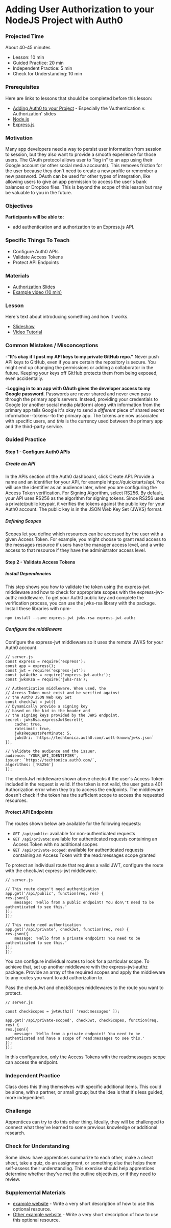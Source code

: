 # Adding User Authorization to your NodeJS Project with Auth0 

### Projected Time

About 40-45 minutes
- Lesson: 10 min
- Guided Practice: 20 min
- Independent Practice: 5 min
- Check for Understanding: 10 min

### Prerequisites

Here are links to lessons that should be completed before this lesson:

- [Adding Auth0 to your Project](/oauth/o-auth.md) - Especially the 'Authentication v. Authorization' slides
- [Node.js](/node-js/node-js.md)
- [Express.js](/express-js/express.md)
### Motivation

Many app developers need a way to persist user information from session to session, but they also want to provide a smooth experience for those users. The OAuth protocol allows user to "log in" to an app using their Google account (or other social media accounts). This removes friction for the user because they don't need to create a new profile or remember a new password. OAuth can be used for other types of integration, like allowing users to give an app permission to access the user's bank balances or Dropbox files. This is beyond the scope of this lesson but may be valuable to you in the future.

### Objectives

**Participants will be able to:**

- add authentication and authorization to an Express.js API.

### Specific Things To Teach

- Configure Auth0 APIs
- Validate Access Tokens
- Protect API Endpoints

### Materials

- [Authorization Slides](https://docs.google.com/presentation/d/1p7fa20o7lRyvXuXhsFz8MfHktY5MaqSPSrLdNjocNcE/edit?usp=sharing)
- [Example video (10 min)](https://example.com)

### Lesson

Here's text about introducing something and how it works.

- [Slideshow](google.com)
- [Video Tutorial]()


### Common Mistakes / Misconceptions

-**"It's okay if I post my API keys to my private GitHub repo."** 
Never push API keys to GitHub, even if you are certain the repository is secure. You might end up changing the permissions or adding a collaborator in the future. Keeping your keys off GitHub protects them from being exposed, even accidentally.

-**Logging in to an app with OAuth gives the developer access to my Google password**. 
Passwords are never shared and never even pass through the primary app's servers. Instead, providing your credentials to Google (or another social media platform) along with information from the primary app tells Google it's okay to send a *different* piece of shared secret information--tokens--to the primary app. The tokens are now associated with specific users, and *this* is the currency used between the primary app and the third-party service.


### Guided Practice

#### Step 1 - Configure Auth0 APIs

##### Create an API
In the APIs section of the Auth0 dashboard, click Create API. Provide a name and an identifier for your API, for example https://quickstarts/api. You will use the identifier as an audience later, when you are configuring the Access Token verification. For Signing Algorithm, select RS256.
By default, your API uses RS256 as the algorithm for signing tokens. Since RS256 uses a private/public keypair, it verifies the tokens against the public key for your Auth0 account. The public key is in the JSON Web Key Set (JWKS) format.

##### Defining Scopes
Scopes let you define which resources can be accessed by the user with a given Access Token. For example, you might choose to grant read access to the messages resource if users have the manager access level, and a write access to that resource if they have the administrator access level.

#### Step 2 - Validate Access Tokens

##### Install Dependencies
This step shows you how to validate the token using the express-jwt middleware and how to check for appropriate scopes with the express-jwt-authz middleware.
To get your Auth0 public key and complete the verification process, you can use the jwks-rsa library with the package.
Install these libraries with npm-

	npm install --save express-jwt jwks-rsa express-jwt-authz 

##### Configure the middleware
Configure the express-jwt middleware so it uses the remote JWKS for your Auth0 account.

	// server.js
	const express = require('express');
	const app = express();
	const jwt = require('express-jwt');
	const jwtAuthz = require('express-jwt-authz');
	const jwksRsa = require('jwks-rsa');

	// Authentication middleware. When used, the
	// Access Token must exist and be verified against
	// the Auth0 JSON Web Key Set
	const checkJwt = jwt({
	// Dynamically provide a signing key
	// based on the kid in the header and 
	// the signing keys provided by the JWKS endpoint.
	secret: jwksRsa.expressJwtSecret({
		cache: true,
		rateLimit: true,
		jwksRequestsPerMinute: 5,
		jwksUri: `https://techtonica.auth0.com/.well-known/jwks.json`
	}),

	// Validate the audience and the issuer.
	audience: 'YOUR_API_IDENTIFIER',
	issuer: `https://techtonica.auth0.com/`,
	algorithms: ['RS256']
	});

The checkJwt middleware shown above checks if the user's Access Token included in the request is valid. If the token is not valid, the user gets a 401 Authorization error when they try to access the endpoints. The middleware doesn't check if the token has the sufficient scope to access the requested resources.

#### Protect API Endpoints

The routes shown below are available for the following requests:
* ``GET /api/public``: available for non-authenticated requests
* ``GET /api/private``: available for authenticated requests containing an Access Token with no additional scopes
* ``GET /api/private-scoped``: available for authenticated requests containing an Access Token with the read:messages scope granted

To protect an individual route that requires a valid JWT, configure the route with the checkJwt express-jwt middleware.

	// server.js

	// This route doesn't need authentication
	app.get('/api/public', function(req, res) {
	res.json({
		message: 'Hello from a public endpoint! You don\'t need to be authenticated to see this.'
	});
	});

	// This route need authentication
	app.get('/api/private', checkJwt, function(req, res) {
	res.json({
		message: 'Hello from a private endpoint! You need to be authenticated to see this.'
	});
	});

You can configure individual routes to look for a particular scope. To achieve that, set up another middleware with the express-jwt-authz package. Provide an array of the required scopes and apply the middleware to any routes you want to add authorization to.

Pass the checkJwt and checkScopes middlewares to the route you want to protect.

	// server.js

	const checkScopes = jwtAuthz([ 'read:messages' ]);

	app.get('/api/private-scoped', checkJwt, checkScopes, function(req, res) {
	res.json({
		message: 'Hello from a private endpoint! You need to be authenticated and have a scope of read:messages to see this.'
	});
	}); 

In this configuration, only the Access Tokens with the read:messages scope can access the endpoint.

### Independent Practice

Class does this thing themselves with specific additional items. This could be alone, with a partner, or small group; but the idea is that it's less guided, more independent.

### Challenge

Apprentices can try to do this other thing. Ideally, they will be challenged to connect what they've learned to some previous knowledge or additional research.


### Check for Understanding

Some ideas: have apprentices summarize to each other, make a cheat sheet, take a quiz, do an assignment, or something else that helps them self-assess their understanding. This exercise should help apprentices determine whether they've met the outline objectives, or if they need to review.

### Supplemental Materials
- [example website](https://example.com) - Write a very short description of how to use this optional resource.
- [Other example website](https://otherexample.com) - Write a very short description of how to use this optional resource.
